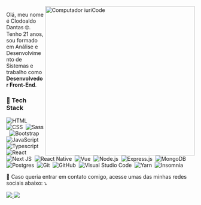 <img src="https://raw.githubusercontent.com/MicaelliMedeiros/micaellimedeiros/master/image/computer-illustration.png" min-width="400px" max-width="400px" width="400px" align="right" alt="Computador iuriCode">

<p align="left">
  Olá, meu nome é Clodoaldo Dantas 🤓. Tenho 21 anos, sou formado em Análise e Desenvolvimento de Sistemas e trabalho como <strong>Desenvolvedor Front-End</strong>.
</p>

### 🚀 Tech Stack
![HTML](https://img.shields.io/badge/-HTML-05122A?style=flat&logo=HTML5)&nbsp;
![CSS](https://img.shields.io/badge/-CSS-05122A?style=flat&logo=CSS3&logoColor=1572B6)&nbsp;
![Sass](https://img.shields.io/badge/-Sass-05122A?style=flat&logo=sass)&nbsp;
![Bootstrap](https://img.shields.io/badge/-Bootstrap-05122A?style=flat&logo=bootstrap)&nbsp;
![JavaScript](https://img.shields.io/badge/-JavaScript-05122A?style=flat&logo=javascript)&nbsp;
![Typescript](https://img.shields.io/badge/-Typescript-05122A?style=flat&logo=typescript)&nbsp;
![React](https://img.shields.io/badge/-React-05122A?style=flat&logo=react)&nbsp;
![Next JS](https://img.shields.io/badge/-Next-05122A?style=flat&logo=next.js)&nbsp;
![React Native](https://img.shields.io/badge/-React_Native-05122A?style=flat&logo=react)&nbsp;
![Vue](https://img.shields.io/badge/-Vue-05122A?style=flat&logo=vuedotjs)&nbsp;
![Node.js](https://img.shields.io/badge/-Node.js-05122A?style=flat&logo=node.js)&nbsp;
![Express.js](https://img.shields.io/badge/-Express.js-05122A?style=flat&logo=express)&nbsp;
![MongoDB](https://img.shields.io/badge/-MongoDB-05122A?style=flat&logo=mongodb)&nbsp;
![Postgres](https://img.shields.io/badge/-Postgres-05122A?style=flat&logo=postgresql)&nbsp;
![Git](https://img.shields.io/badge/-Git-05122A?style=flat&logo=git)&nbsp;
![GitHub](https://img.shields.io/badge/-GitHub-05122A?style=flat&logo=github)&nbsp;
![Visual Studio Code](https://img.shields.io/badge/-Visual%20Studio%20Code-05122A?style=flat&logo=visual-studio-code&logoColor=007ACC)&nbsp;
![Yarn](https://img.shields.io/badge/-Yarn-05122A?style=flat&logo=yarn)&nbsp;
![Insomnia](https://img.shields.io/badge/-Insomnia-05122A?style=flat&logo=insomnia)&nbsp;

<p align="left">
  💌 Caso queria entrar em contato comigo, acesse umas das minhas redes sociais abaixo: ⤵️
</p>

<p align="left">
  <a href="https://www.linkedin.com/in/clodoaldodantas/" alt="Linkedin">
    <img src="https://img.shields.io/badge/-Linkedin-0e76a8?style=flat-square&logo=Linkedin&logoColor=white" />
  </a>

  <a href="https://www.instagram.com/clodoaldodantas8/" alt="Instagram">
    <img src="https://img.shields.io/badge/-Instagram-DF0174?style=flat-square&labelColor=DF0174&logo=instagram&logoColor=white"/>
  </a>
</p>  
